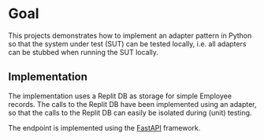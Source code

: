 # Goal

This projects demonstrates how to implement an adapter pattern in Python so that the system under test (SUT) can be tested locally, i.e. all adapters can be stubbed when running the SUT locally.

## Implementation

The implementation uses a Replit DB as storage for simple Employee records. The calls to the Replit DB have been implemented using an adapter, so that the calls to the Replit DB can easily be isolated during (unit) testing.

The endpoint is implemented using the [FastAPI](https://fastapi.tiangolo.com/tutorial/first-steps/) framework.